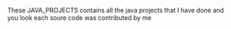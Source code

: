 These JAVA_PROJECTS contains all the java projects that I have done and you look each soure code was contributed by me
